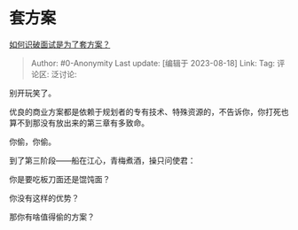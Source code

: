 # 套方案
[如何识破面试是为了套方案？](https://www.zhihu.com/question/448699150/answer/3172051369)

> Author: #0-Anonymity
> Last update: [编辑于 2023-08-18]
> Link:
> Tag:
> 评论区:
> 泛讨论:

别开玩笑了。

优良的商业方案都是依赖于规划者的专有技术、特殊资源的，不告诉你，你打死也算不到那没有放出来的第三章有多致命。

你偷，你偷。

到了第三阶段——船在江心，青梅煮酒，操只问使君：

你是要吃板刀面还是馄饨面？

你没有这样的优势？

那你有啥值得偷的方案？